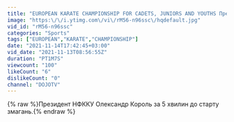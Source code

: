 ```yaml
---
title: "EUROPEAN KARATE CHAMPIONSHIP FOR CADETS, JUNIORS AND YOUTHS Президент НФККУ"
image: "https:\/\/i.ytimg.com\/vi\/rM56-n96ssc\/hqdefault.jpg"
vid_id: "rM56-n96ssc"
categories: "Sports"
tags: ["EUROPEAN","KARATE","CHAMPIONSHIP"]
date: "2021-11-14T17:42:45+03:00"
vid_date: "2021-11-13T08:56:55Z"
duration: "PT1M7S"
viewcount: "100"
likeCount: "6"
dislikeCount: "0"
channel: "DOJOTV"
---
```

{% raw %}Президент НФККУ Олександр Король за 5 хвилин до старту змагань.{% endraw %}
